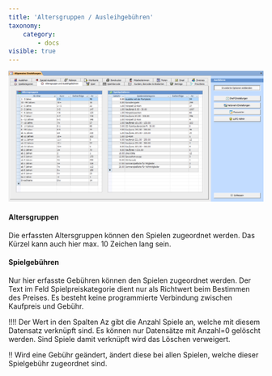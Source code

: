 ```yaml
---
title: 'Altersgruppen / Ausleihgebühren'
taxonomy:
    category:
        - docs
visible: true
---
```


![altersgruppen](../../../images/altersgruppen.png)

#### Altersgruppen

Die erfassten Altersgruppen können den Spielen zugeordnet werden. Das Kürzel kann auch hier max. 10 Zeichen lang sein.

#### Spielgebühren

Nur hier erfasste Gebühren können den Spielen zugeordnet werden. Der Text im Feld Spielpreiskategorie dient nur als Richtwert beim Bestimmen des Preises. Es besteht keine programmierte Verbindung zwischen Kaufpreis und Gebühr.


!!!! Der Wert in den Spalten Az gibt die Anzahl Spiele an, welche mit diesem Datensatz verknüpft sind. Es können nur Datensätze mit Anzahl=0 gelöscht werden. Sind Spiele damit verknüpft wird das Löschen verweigert.

!! Wird eine Gebühr geändert, ändert diese bei allen Spielen, welche dieser Spielgebühr zugeordnet sind.
